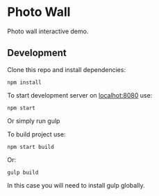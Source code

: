 # Photo Wall

Photo wall interactive demo.

## Development
Clone this repo and install dependencies:
```
npm install
```
To start development server on [localhot:8080](http:\\localhot:8080) use:
```
npm start
```
Or simply run gulp

To build project use:
```
npm start build
```
Or:
```
gulp build
```
In this case you will need to install gulp globally.
